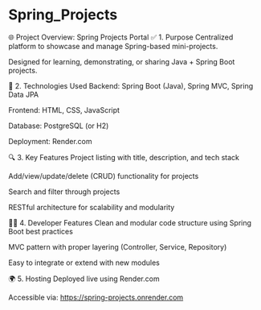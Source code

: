 # Spring_Projects
🌐 Project Overview: Spring Projects Portal
✅ 1. Purpose
Centralized platform to showcase and manage Spring-based mini-projects.

Designed for learning, demonstrating, or sharing Java + Spring Boot projects.

🧰 2. Technologies Used
Backend: Spring Boot (Java), Spring MVC, Spring Data JPA

Frontend: HTML, CSS, JavaScript

Database: PostgreSQL (or H2)

Deployment: Render.com

🔍 3. Key Features
Project listing with title, description, and tech stack

Add/view/update/delete (CRUD) functionality for projects

Search and filter through projects

RESTful architecture for scalability and modularity

🧑‍💻 4. Developer Features
Clean and modular code structure using Spring Boot best practices

MVC pattern with proper layering (Controller, Service, Repository)

Easy to integrate or extend with new modules

🌍 5. Hosting
Deployed live using Render.com

Accessible via: https://spring-projects.onrender.com
